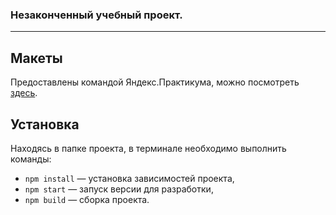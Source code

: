 ### Незаконченный учебный проект.

---
## Макеты

Предоставлены командой Яндекс.Практикума, можно посмотреть [здесь](https://www.figma.com/file/jF5fFFzgGOxQeB4CmKWTiE/Chat_external_link).

## Установка

Находясь в папке проекта, в терминале необходимо выполнить команды:

- `npm install` — установка зависимостей проекта,
- `npm start` — запуск версии для разработки,
- `npm build` — сборка проекта.
